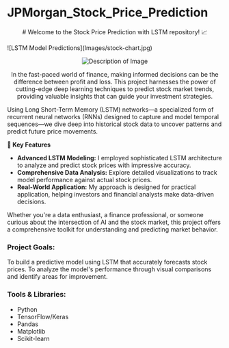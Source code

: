 # JPMorgan_Stock_Price_Prediction

<p align="center">
  # Welcome to the Stock Price Prediction with LSTM repository! 📈
</p>
![LSTM Model Predictions](Images/stock-chart.jpg)
<p align="center"> <img src="Images/stock-chart.jpgE" alt="Description of Image" width="300"/> </p>

<p align="center"> In the fast-paced world of finance, making informed decisions can be the difference between profit and loss. This project harnesses the power of cutting-edge deep learning techniques to predict stock market trends, providing valuable insights that can guide your investment strategies.

Using Long Short-Term Memory (LSTM) networks—a specialized form of recurrent neural networks (RNNs) designed to capture and model temporal sequences—we dive deep into historical stock data to uncover patterns and predict future price movements.

**🌟 Key Features**
- **Advanced LSTM Modeling:** I employed sophisticated LSTM architecture to analyze and predict stock prices with impressive accuracy.
- **Comprehensive Data Analysis:** Explore detailed visualizations to track model performance against actual stock prices.
- **Real-World Application:** My approach is designed for practical application, helping investors and financial analysts make data-driven decisions.
  
Whether you're a data enthusiast, a finance professional, or someone curious about the intersection of AI and the stock market, this project offers a comprehensive toolkit for understanding and predicting market behavior.
</p>

### Project Goals:
To build a predictive model using LSTM that accurately forecasts stock prices.
To analyze the model's performance through visual comparisons and identify areas for improvement.

### Tools & Libraries:
- Python
- TensorFlow/Keras
- Pandas
- Matplotlib
- Scikit-learn


